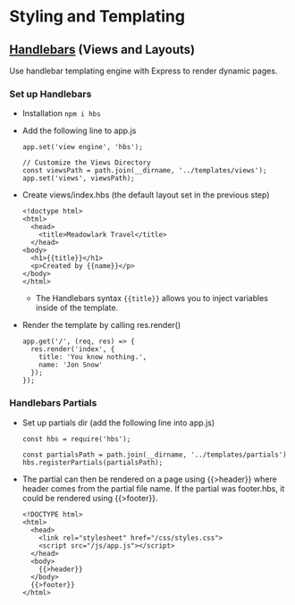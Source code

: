 # Styling and Templating

## [Handlebars](http://handlebarsjs.com/guide/#what-is-handlebars) (Views and Layouts)

Use handlebar templating engine with Express to render dynamic pages.

### Set up Handlebars

* Installation `npm i hbs`

* Add the following line to app.js

      app.set('view engine', 'hbs');

      // Customize the Views Directory
      const viewsPath = path.join(__dirname, '../templates/views');
      app.set('views', viewsPath);

* Create views/index.hbs (the default layout set in the previous step)

      <!doctype html>
      <html>
        <head>
          <title>Meadowlark Travel</title> 
        </head>
      <body>
        <h1>{{title}}</h1>
        <p>Created by {{name}}</p>
      </body>
      </html>

  * The Handlebars syntax `{{title}}` allows you to inject variables inside of the template.

* Render the template by calling res.render()

      app.get('/', (req, res) => {
        res.render('index', {
          title: 'You know nothing.',
          name: 'Jon Snow'
        });
      });

### Handlebars Partials

* Set up partials dir (add the following line into app.js)

      const hbs = require('hbs');

      const partialsPath = path.join(__dirname, '../templates/partials') hbs.registerPartials(partialsPath);

* The partial can then be rendered on a page using {{>header}} where header comes from the partial file name. If the partial was footer.hbs, it could be rendered using {{>footer}}.

      <!DOCTYPE html>
      <html>
        <head>
          <link rel="stylesheet" href="/css/styles.css">
          <script src="/js/app.js"></script>
        </head>
        <body>
          {{>header}}
        </body>
        {{>footer}}
      </html>
